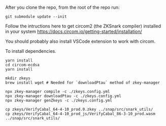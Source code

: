 After you clone the repo, from the root of the repo run:
```
git submodule update --init
```

Follow the intructions here to get circom2 (the ZKSnark compiler) installed in your system
https://docs.circom.io/getting-started/installation/

You should probably also install VSCode extension to work with circom.

To install dependencies.
```
yarn install
cd circom-ecdsa
yarn install
```

```
mkdir zkeys
brew install wget # Needed for `downloadPtau` method of zkey-manager
```

```
npx zkey-manager compile -c ./zkeys.config.yml
npx zkey-manager downloadPtau -c ./zkeys.config.yml
npx zkey-manager genZkeys -c ./zkeys.config.yml

cp zkeys/VerifyCabal_64-4-10_prod.0.zkey ../snap/src/snark_utils/
cp zkeys/VerifyCabal_64-4-10_prod_js/VerifyCabal_86-3-10_prod.wasm ../snap/src/snark_utils/
```
